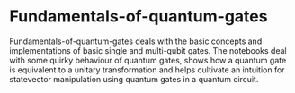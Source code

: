 # Fundamentals-of-quantum-gates
Fundamentals-of-quantum-gates deals with the basic concepts and implementations of basic single and multi-qubit gates. The notebooks deal with some quirky behaviour of quantum gates, shows how a quantum gate is equivalent to a unitary transformation and helps cultivate an intuition for statevector manipulation using quantum gates in a quantum circuit.
